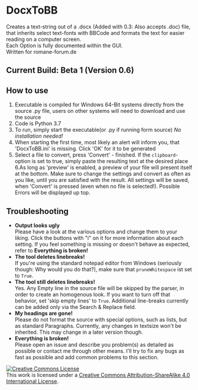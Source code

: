 # DocxToBB
Creates a text-string out of a .docx (Added with 0.3: Also accepts .doc) file, that inherits select text-fonts with BBCode and formats the text for easier reading on a computer screen.  
Each Option is fully documented within the GUI.  
Written for romane-forum.de


## Current Build: Beta 1 (Version 0.6) 

## How to use

1. Executable is compiled for Windows 64-Bit systems directly from the source .py file, users on other systems will need to download and use the source  
2. Code is Python 3.7  
3. To run, simply start the executable(or .py if running form source)
*No installation needed!*
4. When starting the first time, most likely an alert will inform you, that 'DocxToBB.ini' is missing. Click 'OK' for it to be generated
5. Select a file to convert, press 'Convert' - finished. If the `clipboard`-option is set to true, simply paste the resulting text at the desired place
6.As long as 'preview' is enabled, a preview of your file will present itself at the bottom. Make sure to change the settings and convert as often as you like, until you are satisfied with the result. All settings will be saved, when 'Convert' is pressed (even when no file is selected!). Possible Errors will be displayed up top.

## Troubleshooting 

- **Output looks ugly**  
Please have a look at the various options and change them to your liking. Click the buttons with "i" on it for more information about each setting. If you feel something is missing or doesn't behave as expected, refer to **Everything is broken!**
- **The tool deletes linebreaks!**  
If you're using the standard notepad editor from Windows (seriously though: Why would you do that?), make sure that `pruneWhitespace` ist set to `True`.  
- **The tool still deletes linebreaks!**  
Yes. Any Empty line in the source file will be skipped by the parser, in order to create an homogenous look. If you want to turn off that behavior, set 'skip empty lines' to `True`. 
Additional line-breaks currently can be added only via the Search & Replace field.
- **My headings are gone!**  
Please do not format the source with special options, such as lists, but as standard Paragraphs. Currently, any changes in textsize won't be inherited. This may change in a later version though. 
- **Everything is broken!**  
Please open an issue and describe you problem(s) as detailed as possible or contact me through other means. I'll try to fix any bugs as fast as possible and add common problems to this section. 




<a rel="license" href="http://creativecommons.org/licenses/by-sa/4.0/"><img alt="Creative Commons License" style="border-width:0" src="https://i.creativecommons.org/l/by-sa/4.0/80x15.png" /></a><br />This work is licensed under a <a rel="license" href="http://creativecommons.org/licenses/by-sa/4.0/">Creative Commons Attribution-ShareAlike 4.0 International License</a>.
